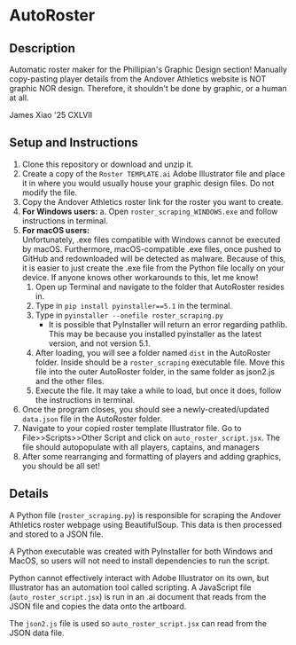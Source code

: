 # AutoRoster
## Description
Automatic roster maker for the Phillipian's Graphic Design section! Manually copy-pasting player details from the Andover Athletics website is NOT graphic NOR design. Therefore, it shouldn't be done by graphic, or a human at all.

James Xiao '25 CXLVII

## Setup and Instructions
1. Clone this repository or download and unzip it.
2. Create a copy of the ```Roster TEMPLATE.ai``` Adobe Illustrator file and place it in where you would usually house your graphic design files. Do not modify the file.
3. Copy the Andover Athletics roster link for the roster you want to create.
4. **For Windows users:**
    a. Open ```roster_scraping_WINDOWS.exe``` and follow instructions in terminal.
5. **For macOS users:**  
Unfortunately, .exe files compatible with Windows cannot be executed by macOS. Furthermore, macOS-compatible .exe files, once pushed to GitHub and redownloaded will be detected as malware. Because of this, it is easier to just create the .exe file from the Python file locally on your device. If anyone knows other workarounds to this, let me know!
    1. Open up Terminal and navigate to the folder that AutoRoster resides in.
    2. Type in ```pip install pyinstaller==5.1``` in the terminal.
    3. Type in ```pyinstaller --onefile roster_scraping.py```
        - It is possible that PyInstaller will return an error regarding pathlib. This may be because you installed pyinstaller as the latest version, and not version 5.1.
    4. After loading, you will see a folder named ```dist``` in the AutoRoster folder. Inside should be a ```roster_scraping``` executable file. Move this file into the outer AutoRoster folder, in the same folder as json2.js and the other files.
    5. Execute the file. It may take a while to load, but once it does, follow the instructions in terminal.
6. Once the program closes, you should see a newly-created/updated ```data.json``` file in the AutoRoster folder. 
7. Navigate to your copied roster template Illustrator file. Go to File>>Scripts>>Other Script and click on ```auto_roster_script.jsx```. The file should autopopulate with all players, captains, and managers
8. After some rearranging and formatting of players and adding graphics, you should be all set!

## Details
A Python file (```roster_scraping.py```) is responsible for scraping the Andover Athletics roster webpage using BeautifulSoup. This data is then processed and stored to a JSON file.

A Python executable was created with PyInstaller for both Windows and MacOS, so users will not need to install dependencies to run the script.

Python cannot effectively interact with Adobe Illustrator on its own, but Illustrator has an automation tool called scripting. A JavaScript file (```auto_roster_script.jsx```) is run in an .ai document that reads from the JSON file and copies the data onto the artboard.

The ```json2.js``` file is used so ```auto_roster_script.jsx``` can read from the JSON data file.
